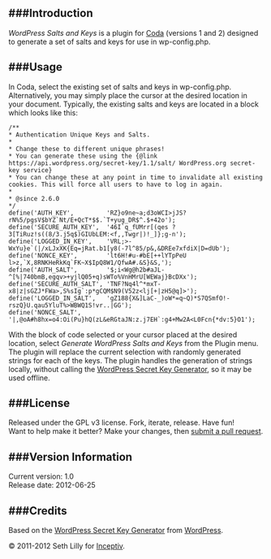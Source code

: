 ###Introduction
---
_WordPress Salts and Keys_ is a plugin for [Coda](http://panic.com/coda/) (versions 1 and 2) designed to generate a set of salts and keys for use in wp-config.php.

###Usage
---
In Coda, select the existing set of salts and keys in wp-config.php. Alternatively, you may simply place the cursor at the desired location in your document. Typically, the existing salts and keys are located in a block which looks like this:

	/**
 	* Authentication Unique Keys and Salts.
 	*
 	* Change these to different unique phrases!
 	* You can generate these using the {@link https://api.wordpress.org/secret-key/1.1/salt/ WordPress.org secret-key service}
 	* You can change these at any point in time to invalidate all existing cookies. This will force all users to have to log in again.
 	*
 	* @since 2.6.0
 	*/
 	define('AUTH_KEY',         'RZ}o9ne~a;d3oWCI>jJS?rN%5/pgsV$bYZ`Nt/E+QcT*$$.`T+yug_DR$^.$+42o');
	define('SECURE_AUTH_KEY',  '46I`q_fUMrr[(qes ?3[TiRuz!s((8/3.j5q$)GIUbLEM:<f,,Twgr|)!_]};g-n');
	define('LOGGED_IN_KEY',    'VRL;>-WxYu}e`(|/xLJxXK{Eq=jRat.b1[y8(-7l^85/p&,&DREe7xfdiX|D=dUb');
	define('NONCE_KEY',        'lt6H!#u-#bE[++lYTpPeU l>z,`X,8RNKHeRkKq`FK~X$IpQ8W1/QfwA#.&S}&S,');
	define('AUTH_SALT',        '$;i<Wg@h2b#aJL-^[%|740bmB,egqv>+yjlQ05+q)sWTo%VnHMrU[WEWaj}BcDXx');
	define('SECURE_AUTH_SALT', 'TNF?Nq4l^*mxT- x8|z|sGZJ*FWa>,S%sIg`:p*gCQM$N9(V52z<lj[+|zH5@q]>');
	define('LOGGED_IN_SALT',   'gZ188{X&]LaC-_)oW*=q~Q)*S7QSmfO!-rszQ}U.qau5YluT%>WBWQ1S!vr..|GG');
	define('NONCE_SALT',       '|,@oA#h8hx=o4:Oi(Pu}hQ(zL&eRGtaJN:z.j7EH`:g4+Mw2A<L0Fcn{*dv:5}O1');

With the block of code selected or your cursor placed at the desired location, select _Generate WordPress Salts and Keys_ from the Plugin menu. The plugin will replace the current selection with randomly generated strings for each of the keys. The plugin handles the generation of strings locally, without calling the [WordPress Secret Key Generator](https://api.wordpress.org/secret-key/1.1/salt/), so it may be used offline.

###License
----
Released under the GPL v3 license. Fork, iterate, release. Have fun!  
Want to help make it better? Make your changes, then [submit a pull request](https://github.com/sethlilly/WordPress-Salts-and-Keys/pulls).

###Version Information
----
Current version: 1.0  
Release date: 2012-06-25


###Credits
----
Based on the [WordPress Secret Key Generator](https://api.wordpress.org/secret-key/1.1/salt/) from [WordPress](http://wordpress.org/).

&copy; 2011-2012 Seth Lilly for [Inceptiv](http://inceptiv.com/).